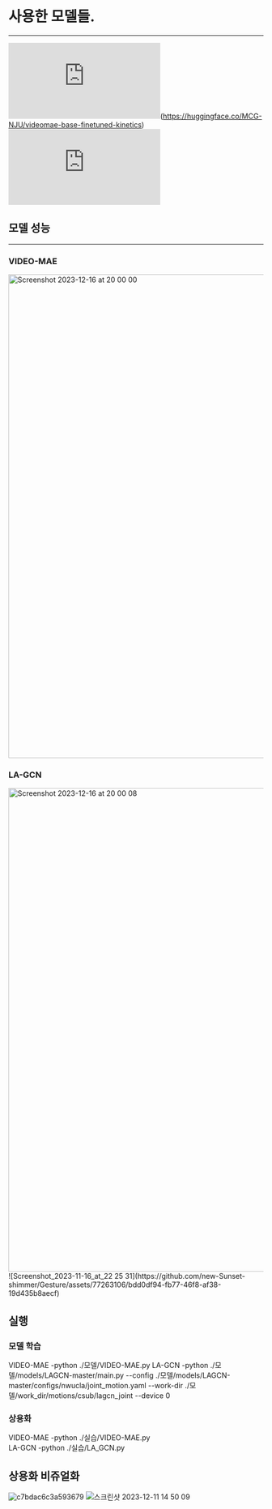 # 사용한 모델들.
<hr>

[![VIDEO-MAE](https://arxiv.org/pdf/2203.12602.pdf)](https://github.com/MCG-NJU/VideoMAE)(https://huggingface.co/MCG-NJU/videomae-base-finetuned-kinetics)
<br>
[![LA-GCN](https://arxiv.org/pdf/2305.12398v1.pdf)](https://github.com/damnull/lagcn)

## 모델 성능
<hr>

### VIDEO-MAE
<img width="955" alt="Screenshot 2023-12-16 at 20 00 00" src="https://github.com/new-Sunset-shimmer/Gesture/assets/77263106/94d2eb82-d552-4312-b80f-a2dd35817db2">

### LA-GCN
<img width="955" alt="Screenshot 2023-12-16 at 20 00 08" src="https://github.com/new-Sunset-shimmer/Gesture/assets/77263106/afe07a5d-62de-495b-9a2e-d17b87939357">
![Screenshot_2023-11-16_at_22 25 31](https://github.com/new-Sunset-shimmer/Gesture/assets/77263106/bdd0df94-fb77-46f8-af38-19d435b8aecf)


## 실행
### 모델 학습
VIDEO-MAE
    -python ./모델/VIDEO-MAE.py
LA-GCN
    -python ./모델/models/LAGCN-master/main.py --config ./모델/models/LAGCN-master/configs/nwucla/joint_motion.yaml --work-dir ./모델/work_dir/motions/csub/lagcn_joint --device 0
### 상용화
VIDEO-MAE
  -python ./실습/VIDEO-MAE.py  
LA-GCN
  -python ./실습/LA_GCN.py  

## 상용화 비쥬얼화
![c7bdac6c3a593679](https://github.com/new-Sunset-shimmer/Gesture/assets/77263106/f3c17646-4a90-47e5-8c36-7626ff93438e)
![스크린샷 2023-12-11 14 50 09](https://github.com/new-Sunset-shimmer/Gesture/assets/77263106/bd4c715f-a1b2-4c72-81be-acda15781989)

